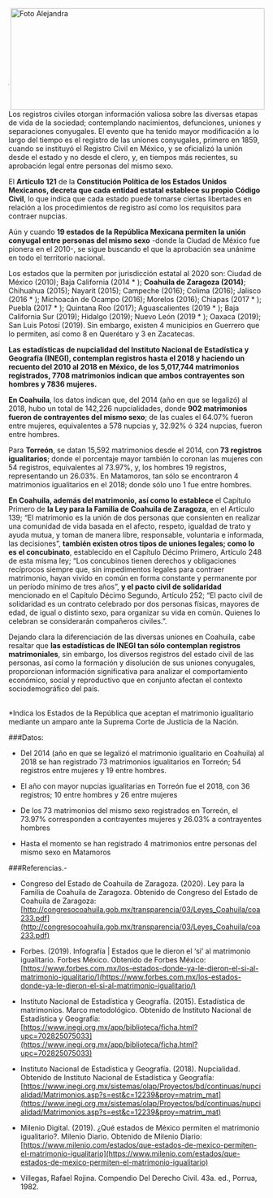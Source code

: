 
<p>
   <a title="ir a Otras Publicaciones" href="http://www.trcimplan.gob.mx/autores/alejandra-martinez-aviles.html"><img class="img-responsive contenido-imagen" src="../imagenes/128/arq-alejandra-martinez-aviles-top2.png" align="right" alt="Foto Alejandra" width="500" height="200"></a>

</p>

</br></br></br></br></br></br></br></br>

---

Los registros civiles otorgan información valiosa sobre las diversas etapas de vida de la sociedad; contemplando nacimientos, defunciones, uniones y separaciones conyugales. El evento que ha tenido mayor modificación a lo largo del tiempo es el registro de las uniones conyugales, primero en 1859, cuando se instituyó el Registro Civil en México, y se oficializó la unión desde el estado y no desde el clero, y, en tiempos más recientes, su aprobación legal entre personas del mismo sexo.

El **Artículo 121** de la **Constitución Política de los Estados Unidos Mexicanos, decreta que cada entidad estatal establece su propio Código Civil**, lo que indica que cada estado puede tomarse ciertas libertades en relación a los procedimientos de registro así como los requisitos para contraer nupcias.

Aún y cuando **19 estados de la República Mexicana permiten la unión conyugal entre personas del mismo sexo** -donde la Ciudad de México fue pionera en el 2010-, se sigue buscando el que la aprobación sea unánime en todo el territorio nacional.

Los estados que la permiten por jurisdicción estatal al 2020 son: Ciudad de México (2010); Baja California (2014 * ); **Coahuila de Zaragoza (2014)**; Chihuahua (2015); Nayarit (2015); Campeche (2016); Colima (2016); Jalisco (2016 * ); Michoacán de Ocampo (2016); Morelos (2016); Chiapas (2017 * ); Puebla (2017 * ); Quintana Roo (2017); Aguascalientes (2019 * ); Baja California Sur (2019); Hidalgo (2019); Nuevo León (2019 * ); Oaxaca (2019); San Luis Potosí (2019). Sin embargo, existen 4 municipios en Guerrero que lo permiten, así como 8 en Querétaro y 3 en Zacatecas.

**Las estadísticas de nupcialidad del Instituto Nacional de Estadística y Geografía (INEGI), contemplan registros hasta el 2018 y haciendo un recuento del 2010 al 2018 en México, de los 5,017,744 matrimonios registrados, 7708 matrimonios indican que ambos contrayentes son hombres y 7836 mujeres.**

**En Coahuila**, los datos indican que, del 2014 (año en que se legalizó) al 2018, hubo un total de 142,226 nupcialidades, donde **902 matrimonios fueron de contrayentes del mismo sexo**; de las cuales el 64.07% fueron entre mujeres, equivalentes a 578 nupcias y, 32.92% ó 324 nupcias, fueron entre hombres.

Para **Torreón**, se datan 15,592 matrimonios desde el 2014, con **73 registros igualitarios**; donde el porcentaje mayor también lo coronan las mujeres con 54 registros, equivalentes al 73.97%, y, los hombres 19 registros, representando un 26.03%. En Matamoros, tan sólo se encontraron 4 matrimonios igualitarios en el 2018; donde sólo uno 1 fue entre hombres.

**En Coahuila, además del matrimonio, así como lo establece** el Capítulo Primero de **la Ley para la Familia de Coahuila de Zaragoza**, en el Artículo 139; “El matrimonio es la unión de dos personas que consienten en realizar una comunidad de vida basada en el afecto, respeto, igualdad de trato y ayuda mutua, y toman de manera libre, responsable, voluntaria e informada, las decisiones”, **también existen otros tipos de uniones legales; como lo es el concubinato**, establecido en el Capítulo Décimo Primero, Artículo 248 de esta misma ley; “Los concubinos tienen derechos y obligaciones recíprocos siempre que, sin impedimentos legales para contraer matrimonio, hayan vivido en común en forma constante y permanente por un período mínimo de tres años”, **y el pacto civil de solidaridad** mencionado en el Capítulo Décimo Segundo, Artículo 252; “El pacto civil de solidaridad es un contrato celebrado por dos personas físicas, mayores de edad, de igual o distinto sexo, para organizar su vida en común. Quienes lo celebran se considerarán compañeros civiles.”.

Dejando clara la diferenciación de las diversas uniones en Coahuila, cabe resaltar que **las estadísticas de INEGI tan sólo contemplan registros matrimoniales**, sin embargo, los diversos registros del estado civil de las personas, así como la formación y disolución de sus uniones conyugales, proporcionan información significativa  para analizar el comportamiento económico, social y reproductivo que en conjunto afectan el contexto sociodemográfico del país.

</br>
 *Indica los Estados de la República que aceptan el matrimonio igualitario mediante un amparo ante la Suprema Corte de Justicia de la Nación.
</br>

###Datos:

- Del 2014 (año en que se legalizó el matrimonio igualitario en Coahuila) al 2018 se han registrado 73 matrimonios igualitarios en Torreón; 54 registros entre mujeres y 19 entre hombres.

- El año con mayor nupcias igualitarias en Torreón fue el 2018, con 36 registros; 10 entre hombres y 26 entre mujeres

- De los 73 matrimonios del mismo sexo registrados en Torreón, el 73.97% corresponden a contrayentes mujeres y 26.03% a contrayentes hombres

- Hasta el momento se han registrado 4 matrimonios entre personas del mismo sexo en Matamoros


###Referencias.-

- Congreso del Estado de Coahuila de Zaragoza. (2020). Ley para la Familia de Coahuila de Zaragoza. Obtenido de Congreso del Estado de Coahuila de Zaragoza:
[http://congresocoahuila.gob.mx/transparencia/03/Leyes_Coahuila/coa233.pdf](http://congresocoahuila.gob.mx/transparencia/03/Leyes_Coahuila/coa233.pdf)

- Forbes. (2019). Infografía | Estados que le dieron el ‘sí’ al matrimonio igualitario. Forbes México. Obtenido de Forbes México:
[https://www.forbes.com.mx/los-estados-donde-ya-le-dieron-el-si-al-matrimonio-igualitario/](https://www.forbes.com.mx/los-estados-donde-ya-le-dieron-el-si-al-matrimonio-igualitario/)

- Instituto Nacional de Estadística y Geografía. (2015). Estadística de matrimonios. Marco metodológico. Obtenido de Instituto Nacional de Estadística y Geografía:
[https://www.inegi.org.mx/app/biblioteca/ficha.html?upc=702825075033](https://www.inegi.org.mx/app/biblioteca/ficha.html?upc=702825075033)

- Instituto Nacional de Estadística y Geografía. (2018). Nupcialidad. Obtenido de Instituto Nacional de Estadística y Geografía:
[https://www.inegi.org.mx/sistemas/olap/Proyectos/bd/continuas/nupcialidad/Matrimonios.asp?s=est&c=12239&proy=matrim_mat](https://www.inegi.org.mx/sistemas/olap/Proyectos/bd/continuas/nupcialidad/Matrimonios.asp?s=est&c=12239&proy=matrim_mat)

- Milenio Digital. (2019). ¿Qué estados de México permiten el matrimonio igualitario?. Milenio Diario. Obtenido de Milenio Diario:
[https://www.milenio.com/estados/que-estados-de-mexico-permiten-el-matrimonio-igualitario](https://www.milenio.com/estados/que-estados-de-mexico-permiten-el-matrimonio-igualitario)

- Villegas, Rafael Rojina. Compendio Del Derecho Civil. 43a. ed., Porrua, 1982.
